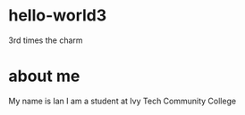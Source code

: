# hello-world3
3rd times the charm
# about me
My name is Ian 
I am a student at Ivy Tech Community College

